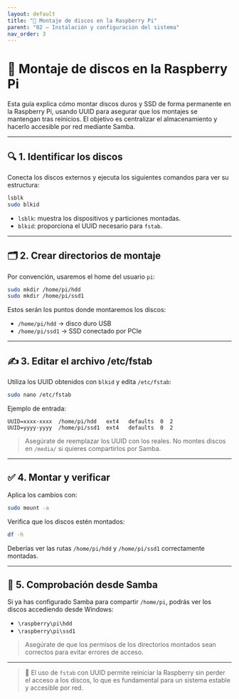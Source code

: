 ```yaml
---
layout: default
title: "🧱 Montaje de discos en la Raspberry Pi"
parent: "02 – Instalación y configuración del sistema"
nav_order: 3
---
```


# 🧱 Montaje de discos en la Raspberry Pi

Esta guía explica cómo montar discos duros y SSD de forma permanente en la Raspberry Pi, usando UUID para asegurar que los montajes se mantengan tras reinicios. El objetivo es centralizar el almacenamiento y hacerlo accesible por red mediante Samba.

---

## 🔍 1. Identificar los discos

Conecta los discos externos y ejecuta los siguientes comandos para ver su estructura:

```bash
lsblk
sudo blkid
```

- `lsblk`: muestra los dispositivos y particiones montadas.
- `blkid`: proporciona el UUID necesario para `fstab`.

---

## 🗂️ 2. Crear directorios de montaje

Por convención, usaremos el home del usuario `pi`:

```bash
sudo mkdir /home/pi/hdd
sudo mkdir /home/pi/ssd1
```

Estos serán los puntos donde montaremos los discos:

- `/home/pi/hdd` → disco duro USB
- `/home/pi/ssd1` → SSD conectado por PCIe

---

## ✍️ 3. Editar el archivo /etc/fstab

Utiliza los UUID obtenidos con `blkid` y edita `/etc/fstab`:

```bash
sudo nano /etc/fstab
```

Ejemplo de entrada:

```fstab
UUID=xxxx-xxxx  /home/pi/hdd   ext4   defaults  0  2
UUID=yyyy-yyyy  /home/pi/ssd1  ext4   defaults  0  2
```

> Asegúrate de reemplazar los UUID con los reales. No montes discos en `/media/` si quieres compartirlos por Samba.

---

## ✅ 4. Montar y verificar

Aplica los cambios con:

```bash
sudo mount -a
```

Verifica que los discos estén montados:

```bash
df -h
```

Deberías ver las rutas `/home/pi/hdd` y `/home/pi/ssd1` correctamente montadas.

---

## 📁 5. Comprobación desde Samba

Si ya has configurado Samba para compartir `/home/pi`, podrás ver los discos accediendo desde Windows:

- `\raspberry\pi\hdd`
- `\raspberry\pi\ssd1`

> Asegúrate de que los permisos de los directorios montados sean correctos para evitar errores de acceso.

---

> 🧠 El uso de `fstab` con UUID permite reiniciar la Raspberry sin perder el acceso a los discos, lo que es fundamental para un sistema estable y accesible por red.
